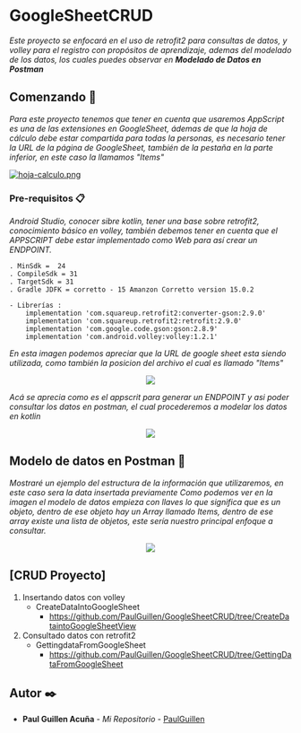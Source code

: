 # GoogleSheetCRUD

_Este proyecto se enfocará en el uso de retrofit2 para consultas de datos, y volley para el registro con propósitos de aprendizaje, ademas del modelado de los datos, los cuales puedes observar en **Modelado de Datos en Postman**_

## Comenzando 🚀

_Para este proyecto tenemos que tener en cuenta que usaremos AppScript es una de las extensiones en GoogleSheet, ádemas de que la hoja de cálculo debe estar compartida para todas la personas, es necesario tener la URL de la página de GoogleSheet, también de la pestaña en la parte inferior, en este caso la llamamos "Items"_

[![hoja-calculo.png](https://i.postimg.cc/xdYRbZzX/hoja-calculo.png)](https://postimg.cc/xXxHwtgQ)

### Pre-requisitos 📋

_Android Studio, conocer sibre kotlin, tener una base sobre retrofit2,  conocimiento básico en volley, también debemos tener en cuenta que el APPSCRIPT debe estar implementado como Web para así crear un ENDPOINT._

```
. MinSdk =  24
. CompileSdk = 31
. TargetSdk = 31
. Gradle JDFK = corretto - 15 Amanzon Corretto version 15.0.2 

- Librerías :
    implementation 'com.squareup.retrofit2:converter-gson:2.9.0'
    implementation 'com.squareup.retrofit2:retrofit:2.9.0'
    implementation 'com.google.code.gson:gson:2.8.9'
    implementation 'com.android.volley:volley:1.2.1'
```

_En esta imagen podemos apreciar que la URL de google sheet esta siendo utilizada, como también la posicion del archivo el cual es llamado "Items"_

<p align="center">
   <img src="https://i.postimg.cc/ZnZ4k4BT/additem.png"/>
</p>


_Acá se aprecia como es el appscrit para generar un ENDPOINT y asi poder consultar los datos en postman, el cual procederemos a modelar los datos en kotlin_

<p align="center">
   <img src="https://i.postimg.cc/T3ywJ2nS/listitems.png"/>
</p>

## Modelo de datos en Postman 📖

_Mostraré un ejemplo del estructura de la información que utilizaremos, en este caso sera la data insertada previamente_
_Como podemos ver en la imagen el modelo de datos empieza con llaves lo que significa que es un objeto, dentro de ese objeto hay un Array llamado Items, dentro de ese array existe una lista de objetos, este sería nuestro principal enfoque a consultar._

<p align="center">
     <img src="https://i.postimg.cc/m2Pcrrzk/ListData.png"/>
</p>

## [CRUD Proyecto]
1. Insertando datos con volley
	- CreateDataIntoGoogleSheet
		- https://github.com/PaulGuillen/GoogleSheetCRUD/tree/CreateDataintoGoogleSheetView
2. Consultado datos con retrofit2
   - GettingdataFromGoogleSheet
	   - https://github.com/PaulGuillen/GoogleSheetCRUD/tree/GettingDataFromGoogleSheet
	
   
## Autor ✒️

* **Paul Guillen Acuña** - *Mi Repositorio* - [PaulGuillen](https://github.com/PaulGuillen?tab=repositories)
